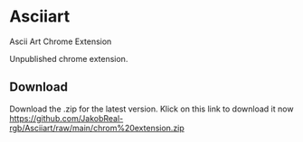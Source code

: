 # Asciiart
Ascii Art Chrome Extension

Unpublished chrome extension.

## Download
Download the .zip for the latest version.
Klick on this link to download it now https://github.com/JakobReal-rgb/Asciiart/raw/main/chrom%20extension.zip

